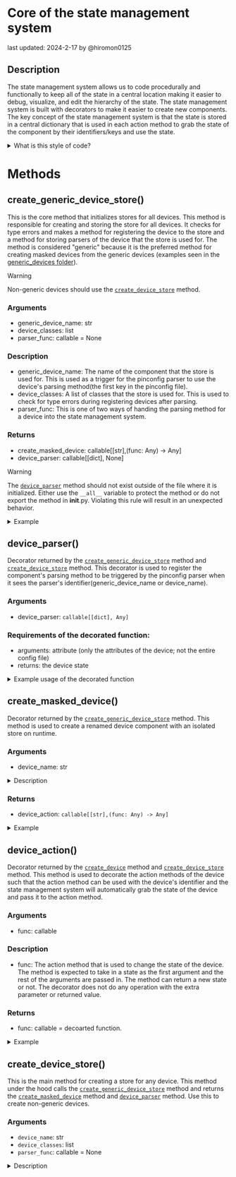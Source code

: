 # Core of the state management system
last updated: 2024-2-17
by @hiromon0125

## Description
The state management system allows us to code procedurally and functionally to keep all of the state in a central location making it easier to debug, visualize, and edit the hierarchy of the state. The state management system is built with decorators to make it easier to create new components. The key concept of the state management system is that the state is stored in a central dictionary that is used in each action method to grab the state of the component by their identifiers/keys and use the state. 

<details>

<summary>What is this style of code?</summary>

In many programming courses, the students are taught to use OOP to create programs, but OOP is not always the best solution for every problem. Due to the rigid structure in classes and behaviors using polymorphism and the Liskov Substitution Principle. For Catbot, we often found ourselves having to wipe a bunch of classes altogether to support a new electrical component that is built differently than the previous one; oftentimes done last minute before an exhibition. I (@hiromon0125) wondered why not make classes that can be reused. The problem is that making such a class structure is complex and difficult. Especially when we do not know where that change could happen in the future, it is hard to predict, and making every single class to be reusable is just not practical and triple in complexity with an enormous amount of classes. We also had numerous issues with Python's limited ability to support OOP techniques, so I (@hiromon0125) looked for an alternative solution to our problem and arrived at the best blend of Object-oriented, Procedural, and Functional programming. This state management system is built with techniques from all paradigms. Which resulted in the lowest coupling and highest cohesion in the code while also being explicit in the code. 
The OOP is used to declare the models used to describe the shape of the robot/hardware that are often just a struct and can be easily visualized within the pin config file. Procedural programming is used to declare the actions that can be called to change the state of the hardware. Making it easier than ever to write a small test function. Functional programming is used to abstract the link of the state to the actions. The majority of the code written for the state management system borrows many techniques from functional programming. 
The result is a state management system that is organized per component and integrated with a pin config file. The state management system is also very easy to test and debug and also protects unwanted access to private methods and variables in the classes. There are also many other benefits like omitting unused component stores and actions that can be called from any location; all a dev needs to do is import the action from the correct file and call the action. This allows us to easily integrate the state management system with any higher-level system like API or controllers.

</details>

# Methods

## create_generic_device_store()

This is the core method that initializes stores for all devices. This method is responsible for creating and storing the store for all devices. It checks for type errors and makes a method for registering the device to the store and a method for storing parsers of the device that the store is used for. The method is considered "generic" because it is the preferred method for creating masked devices from the generic devices (examples seen in the [generic_devices folder](./generic_devices/README.md)). 

> [!WARNING]
> Non-generic devices should use the [`create_device_store`](#create_device_store) method.

### Arguments
* generic_device_name: str
* device_classes: list
* parser_func: callable = None

### Description
* generic_device_name: The name of the component that the store is used for. This is used as a trigger for the pinconfig parser to use the device's parsing method(the first key in the pinconfig file).
* device_classes: A list of classes that the store is used for. This is used to check for type errors during registering devices after parsing.
* parser_func: This is one of two ways of handing the parsing method for a device into the state management system.

### Returns
* create_masked_device: callable[[str],(func: Any) -> Any]
* device_parser: callable[[dict], None]

> [!WARNING]
> The [`device_parser`](#device_parser) method should not exist outside of the file where it is initialized. Either use the `__all__` variable to protect the method or do not export the method in __init__.py. Violating this rule will result in an unexpected behavior.

<details>

<summary> Example </summary>

```py
create_output_device_component, _output_device_parser = create_generic_device_store(
    "output_device", (DigitalOutputDevice, FakeDigitalOutputDevice)
)

@_output_device_parser
def parse_output_device(config):
    """
    Parse a new output device.

    Args:
        pin_num (int): the pin number of the device

    Returns:
        (DigitalOutputDevice) the new output device
    """
    if not isinstance(config, int):
        raise ValueError("Must be a pin number. Got " + str(config))
    if is_dev():
        return FakeDigitalOutputDevice(config)
    else:
        return DigitalOutputDevice(config)
```

</details>

## device_parser()
Decorator returned by the [`create_generic_device_store`](#create_generic_device_store) method and [`create_device_store`](#create_device_store) method. This decorator is used to register the component's parsing method to be triggered by the pinconfig parser when it sees the parser's identifier(generic_device_name or device_name). 

### Arguments
* device_parser: `callable[[dict], Any]`

### Requirements of the decorated function:
- arguments: attribute (only the attributes of the device; not the entire config file)
- returns: the device state

<details>

<summary>Example usage of the decorated function</summary>

Let's say you have the following config file:
```json
{
  "valve": {
    "left_valve": 1
    },
    "muscle": {
      "left_muscle": {
        "pressure": "left_pressure",
            "valve": "left_valve"
        }
    }
}
```
Then only the "1" or {"pressure": "left_pressure", "valve": "left_valve"} will be passed to the parser function.

Example:
```py
@device_parser
def parse_valve(attribute: int):
    if not isinstance(attribute, int):
        raise ValueError("Must be a pin number. Got " + str(attribute))
    if is_dev():
        return FakeDigitalOutputDevice(attribute)
    else:
        return DigitalOutputDevice(attribute)
```
</details>


## create_masked_device()
Decorator returned by the [`create_generic_device_store`](#create_generic_device_store) method. This method is used to create a renamed device component with an isolated store on runtime. 

### Arguments
* device_name: str

<details>

<summary>Description</summary>

* device_name: The name of the component that the store is used for. This is used as a trigger for the pinconfig parser to use the device's parsing method.

</details>

### Returns
* device_action: `callable[[str],(func: Any) -> Any]`

<details>

<summary>Example</summary>

```py
valve_action, valve_parser = create_output_device_component("valve")
# 'create_output_device_component' is the variable to this function call first 
# initialized by the generic device store.

@valve_parser
def parse_valve(arribute: int):
    if not isinstance(arribute, int):
        raise ValueError("Must be a pin number. Got " + str(arribute))
    if is_dev():
        return FakeDigitalOutputDevice(arribute)
    else:
        return DigitalOutputDevice(arribute)

@valve_action
def turn_valve_on(valve: DigitalOutputDevice) -> None:
    valve.on()
```
</details>


## device_action()
Decorator returned by the [`create_device`](#create_masked_device) method and [`create_device_store`](#create_device_store) method. This method is used to decorate the action methods of the device such that the action method can be used with the device's identifier and the state management system will automatically grab the state of the device and pass it to the action method.

### Arguments
* func: callable

### Description
* func: The action method that is used to change the state of the device. The method is expected to take in a state as the first argument and the rest of the arguments are passed in. The method can return a new state or not. The decorator does not do any operation with the extra parameter or returned value. 

### Returns
* func: callable = decoarted function. 

<details>

<summary>Example</summary>

```py
device_action = create_device("device_name")

@device_action
def set_state(state: stateClass, new_state: Any) -> stateClass:
    state.operate()
    return state
```
other examples can be found in valve.py or pressure.py

</details>


## create_device_store()

This is the main method for creating a store for any device. This method under the hood calls the [`create_generic_device_store`](#create_generic_device_store) method and returns the [`create_masked_device`](#create_masked_device) method and [`device_parser`](#device_parser) method. Use this to create non-generic devices.

### Arguments
* `device_name`: str
* `device_classes`: list
* `parser_func`: callable = None

<details>

<summary>Description</summary>

* `device_name`: The name of the component that the store is used for. This is used as a trigger for the pinconfig parser to use the device's parsing method.
* `device_classes`: A list of classes that the store is used for. This is used to check for type errors during registering devices after parsing.
* `parser_func`: This is one of two ways of handing the parsing method for a device into the state management system. You can use this instead of the [`device_parser`](#device_parser) decorator.

</detail>

### Returns
* `create_device`: callable[[str],(func: Any) -> Any]
* `device_parser`: callable[[dict], None]

<details>

<summary>Description</summary>

* `device_action`: a decorator for device actions. This is used to wrap a device action so that the device state is swapped with the state on runtime.
* `device_parser`: a decorator for device initializers that parses the config creates a new device instance and returns the device to be stored in the store. This parser function will be called during initialization for the application.

</details>

<details>

<summary>Example</summary>

```py
    device_action, device_parser = create_device_store("valve", [DigitalOutputDevice, FakeDigitalOutputDevice])

    @device_parser
    def parse_valve(config):
        if not isinstance(config, int):
            raise ValueError("Must be a pin number. Got " + str(config))
        if is_dev():
            return FakeDigitalOutputDevice(config)
        else:
            return DigitalOutputDevice(config)

    @device_action
    def turn_valve_on(valve: DigitalOutputDevice) -> None:
        valve.on()
```
</details>


## configure_device()

This method is used to configure the device with the pinconfig file. This method will parse the pinconfig file w/ file_kv_generator method and create the store for the device.

> [!NOTE]
> This method must be called before any script file runs to ensure that all of the devices are properly configured.

> [!WARNING]
> If the device's parser isn't registered in the global parser store, the method will skip the device and print a warning message. This could happen for two reasons. The device store was not initialized due to the file that the initializer is in was not imported in the script file(memory benefit), or the parser's identifier had a typo in the pinconfig file(Will need to be fixed immediately).

### Arguments
* file_name: str = "pinconfig.json"
* file_kv_generator: callable[[str], Generator[tuple[Any, Any], Any, None]] = open_json
